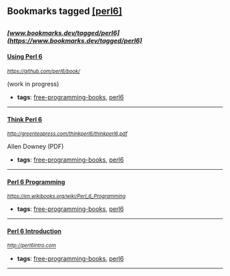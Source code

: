 ## Bookmarks tagged [[perl6]](https://www.bookmarks.dev?q=[perl6])

_<sup><sup>[www.bookmarks.dev/tagged/perl6](https://www.bookmarks.dev/tagged/perl6)</sup></sup>_
---
#### [Using Perl 6](https://github.com/perl6/book/)
_<sup>https://github.com/perl6/book/</sup>_

(work in progress)
* **tags**: [free-programming-books](../tagged/free-programming-books.md), [perl6](../tagged/perl6.md)
---
#### [Think Perl 6](http://greenteapress.com/thinkperl6/thinkperl6.pdf)
_<sup>http://greenteapress.com/thinkperl6/thinkperl6.pdf</sup>_

Allen Downey (PDF)
* **tags**: [free-programming-books](../tagged/free-programming-books.md), [perl6](../tagged/perl6.md)
---
#### [Perl 6 Programming](https://en.wikibooks.org/wiki/Perl_6_Programming)
_<sup>https://en.wikibooks.org/wiki/Perl_6_Programming</sup>_

* **tags**: [free-programming-books](../tagged/free-programming-books.md), [perl6](../tagged/perl6.md)
---
#### [Perl 6 Introduction](http://perl6intro.com)
_<sup>http://perl6intro.com</sup>_

* **tags**: [free-programming-books](../tagged/free-programming-books.md), [perl6](../tagged/perl6.md)
---
